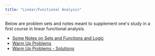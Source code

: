 ```yaml
---
title: "Linear/Functional Analysis"
---
```


Below are problem sets and notes meant to supplement one's study in a first course in linear functional analysis.

- [Some Notes on Sets and Functions and Logic](https://jfranks4.github.io/files/somenotesonsetsandfunctionsandlogic.pdf)
- [Warm Up Problems](https://jfranks4.github.io/files/warmupproblems.pdf)
- [Warm Up Problems - Solutions](https://jfranks4.github.io/files/warmupproblemssolutions.pdf)
